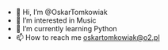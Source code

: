 - 👋 Hi, I’m @OskarTomkowiak
- 👀 I’m interested in Music
- 🌱 I’m currently learning Python
- 📫 How to reach me oskartomkowiak@o2.pl

<!---
OskarTomkowiak/OskarTomkowiak is a ✨ special ✨ repository because its `README.md` (this file) appears on your GitHub profile.
You can click the Preview link to take a look at your changes.
--->
